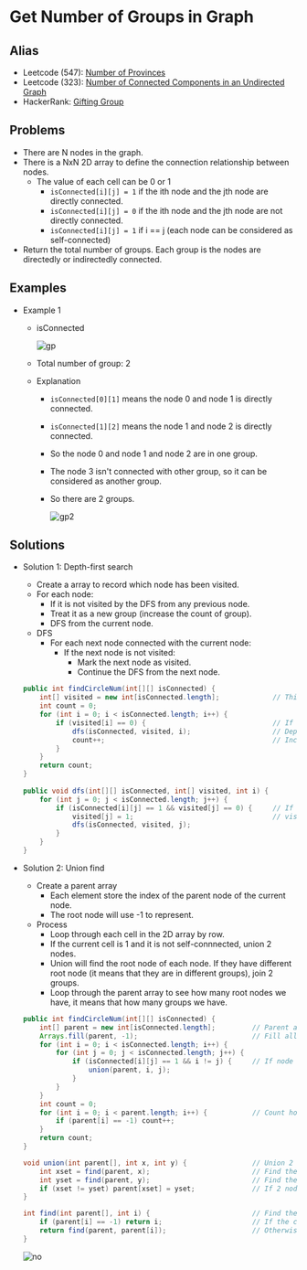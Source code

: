 # Get Number of Groups in Graph

## Alias
- Leetcode (547): [Number of Provinces](https://leetcode.com/problems/number-of-provinces/)
- Leetcode (323): [Number of Connected Components in an Undirected Graph](https://leetcode.com/problems/number-of-connected-components-in-an-undirected-graph/)
- HackerRank: [Gifting Group]()

## Problems
- There are N nodes in the graph.
- There is a NxN 2D array to define the connection relationship between nodes.
   - The value of each cell can be 0 or 1
      - `isConnected[i][j] = 1` if the ith node and the jth node are directly connected.
      - `isConnected[i][j] = 0` if the ith node and the jth node are not directly connected.
      - `isConnected[i][j] = 1` if i == j (each node can be considered as self-connected)
- Return the total number of groups. Each group is the nodes are directedly or indirectedly connected.

## Examples
- Example 1
   - isConnected
   
     ![gp](https://user-images.githubusercontent.com/8989447/118425902-6702a980-b687-11eb-8b7d-27f608adced6.png)
   - Total number of group: 2
   - Explanation
      - `isConnected[0][1]` means the node 0 and node 1 is directly connected.
      - `isConnected[1][2]` means the node 1 and node 2 is directly connected.
      - So the node 0 and node 1 and node 2 are in one group.
      - The node 3 isn't connected with other group, so it can be considered as another group.
      - So there are 2 groups.

        ![gp2](https://user-images.githubusercontent.com/8989447/118426205-07f16480-b688-11eb-9f42-e37d54982dcf.png)

## Solutions
- Solution 1: Depth-first search
   - Create a array to record which node has been visited.
   - For each node:
      - If it is not visited by the DFS from any previous node.
      - Treat it as a new group (increase the count of group).
      - DFS from the current node.
   - DFS
      - For each next node connected with the current node:
         - If the next node is not visited:
            - Mark the next node as visited.
            - Continue the DFS from the next node.
  ```java
  public int findCircleNum(int[][] isConnected) {
      int[] visited = new int[isConnected.length];             // This array is used to record which node has been visited
      int count = 0;
      for (int i = 0; i < isConnected.length; i++) {
          if (visited[i] == 0) {                               // If the current node is not visited by DFS from any previous node
              dfs(isConnected, visited, i);                    // Depth-first search starting from the current node
              count++;                                         // Increase the count of groups
          }
      }
      return count;
  }
    
  public void dfs(int[][] isConnected, int[] visited, int i) {
      for (int j = 0; j < isConnected.length; j++) {
          if (isConnected[i][j] == 1 && visited[j] == 0) {     // If node i and node j are connected and node j is not visited 
              visited[j] = 1;                                  // visit the node j and continue the DFS from node j
              dfs(isConnected, visited, j);
          }
      }
  }
  ```
- Solution 2: Union find
   - Create a parent array
      - Each element store the index of the parent node of the current node.
      - The root node will use -1 to represent.
   - Process
      - Loop through each cell in the 2D array by row.
      - If the current cell is 1 and it is not self-connnected, union 2 nodes.
      - Union will find the root node of each node. If they have different root node (it means that they are in different groups), join 2 groups.
      - Loop through the parent array to see how many root nodes we have, it means that how many groups we have.
  ```java
  public int findCircleNum(int[][] isConnected) {
      int[] parent = new int[isConnected.length];         // Parent array store the parent node's index of each node
      Arrays.fill(parent, -1);                            // Fill all elements in parent array as -1 (each node is a single group)
      for (int i = 0; i < isConnected.length; i++) {
          for (int j = 0; j < isConnected.length; j++) {
              if (isConnected[i][j] == 1 && i != j) {     // If node i and node j are connected, union 2 nodes
                  union(parent, i, j);
              }
          }
      }
      int count = 0;
      for (int i = 0; i < parent.length; i++) {           // Count how many root nodes (it means that how many groups we have)
          if (parent[i] == -1) count++;
      }
      return count;
  }

  void union(int parent[], int x, int y) {                // Union 2 nodes
      int xset = find(parent, x);                         // Find the root node of node x
      int yset = find(parent, y);                         // Find the root node of node y
      if (xset != yset) parent[xset] = yset;              // If 2 nodes are in different groups (different root nodes), let the x node's group attach to y node's group
  }

  int find(int parent[], int i) {                         // Find the root node of the current node i
      if (parent[i] == -1) return i;                      // If the current node is -1, it means that it is a root node
      return find(parent, parent[i]);                     // Otherwise, continue search the root node
  }
  ```
  
  ![no](https://user-images.githubusercontent.com/8989447/118566728-aab1ed80-b731-11eb-9475-d1ed0f54b6ff.png)
